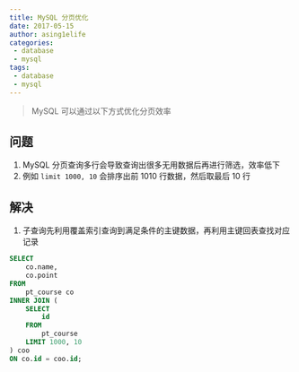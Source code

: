 ```yaml
---
title: MySQL 分页优化
date: 2017-05-15
author: asing1elife
categories:
 - database
 - mysql
tags:
 - database
 - mysql
---
```

> MySQL 可以通过以下方式优化分页效率  

## 问题
1. MySQL 分页查询多行会导致查询出很多无用数据后再进行筛选，效率低下
2. 例如 `limit 1000, 10` 会排序出前 1010 行数据，然后取最后 10 行

## 解决
1. 子查询先利用覆盖索引查询到满足条件的主键数据，再利用主键回表查找对应记录

```sql
SELECT
	co.name,
	co.point
FROM
	pt_course co
INNER JOIN (
	SELECT
		id
	FROM
		pt_course 
	LIMIT 1000, 10
) coo
ON co.id = coo.id;
```